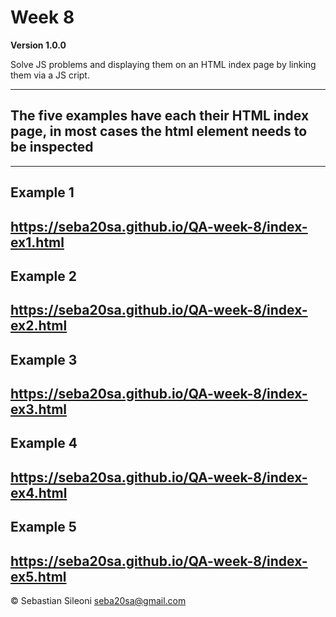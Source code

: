 # Week 8
**Version 1.0.0**

Solve JS problems and displaying them on an HTML index page by linking them via a JS cript.

---
## The five examples have each their HTML index page, in most cases the html element needs to be inspected
---
## Example 1

https://seba20sa.github.io/QA-week-8/index-ex1.html
---
## Example 2

https://seba20sa.github.io/QA-week-8/index-ex2.html
---
## Example 3

https://seba20sa.github.io/QA-week-8/index-ex3.html
---
## Example 4

https://seba20sa.github.io/QA-week-8/index-ex4.html
---
## Example 5

https://seba20sa.github.io/QA-week-8/index-ex5.html
---
© Sebastian Sileoni seba20sa@gmail.com


